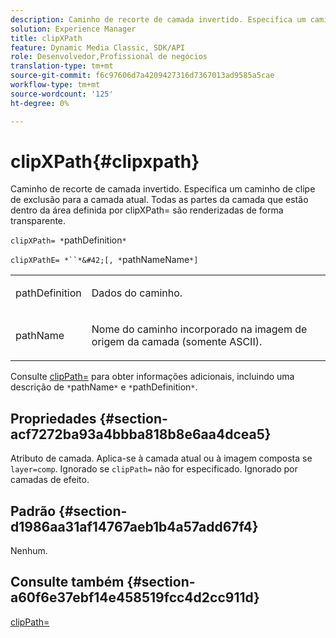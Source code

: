```yaml
---
description: Caminho de recorte de camada invertido. Especifica um caminho de clipe de exclusão para a camada atual. Todas as partes da camada que estão dentro da área definida por clipXPath= são renderizadas de forma transparente.
solution: Experience Manager
title: clipXPath
feature: Dynamic Media Classic, SDK/API
role: Desenvolvedor,Profissional de negócios
translation-type: tm+mt
source-git-commit: f6c97606d7a4209427316d7367013ad9585a5cae
workflow-type: tm+mt
source-wordcount: '125'
ht-degree: 0%

---
```



# clipXPath{#clipxpath}

Caminho de recorte de camada invertido. Especifica um caminho de clipe de exclusão para a camada atual. Todas as partes da camada que estão dentro da área definida por clipXPath= são renderizadas de forma transparente.

`clipXPath= *`pathDefinition`*`

`clipXPathE= *``*&#42;[, *`pathNameName`*]`

<table id="simpletable_27AFC3A694874CF8B673460820EFD90D"> 
 <tr class="strow"> 
  <td class="stentry"> <p><span class="codeph"> <span class="varname"> pathDefinition</span> </span> </p> </td> 
  <td class="stentry"> <p>Dados do caminho. </p></td> 
 </tr> 
 <tr class="strow"> 
  <td class="stentry"> <p><span class="codeph"> <span class="varname"> pathName</span> </span> </p> </td> 
  <td class="stentry"> <p>Nome do caminho incorporado na imagem de origem da camada (somente ASCII). </p></td> 
 </tr> 
</table>

Consulte [clipPath=](../../../../../is-api/http-ref/image-serving-api-ref/c-http-protocol-reference/c-command-reference/r-clippath.md#reference-8139b1b52dc54749b51b109521ddf83d) para obter informações adicionais, incluindo uma descrição de `*`pathName`*` e `*`pathDefinition`*`.

## Propriedades {#section-acf7272ba93a4bbba818b8e6aa4dcea5}

Atributo de camada. Aplica-se à camada atual ou à imagem composta se `layer=comp`. Ignorado se `clipPath=` não for especificado. Ignorado por camadas de efeito.

## Padrão {#section-d1986aa31af14767aeb1b4a57add67f4}

Nenhum.

## Consulte também {#section-a60f6e37ebf14e458519fcc4d2cc911d}

[clipPath=](../../../../../is-api/http-ref/image-serving-api-ref/c-http-protocol-reference/c-command-reference/r-clippath.md#reference-8139b1b52dc54749b51b109521ddf83d)
